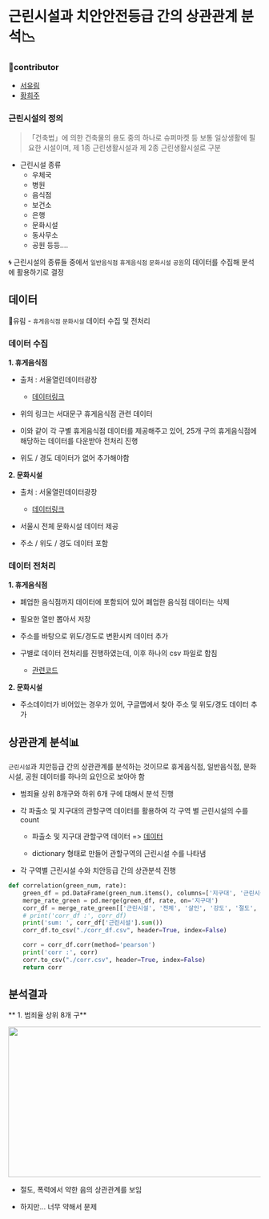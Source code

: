 # 근린시설과 치안안전등급 간의 상관관계 분석📉

### 👤contributor

* [서유림](https://github.com/yurim22)
* [황희주](https://github.com/heejuHwang)

### 근린시설의 정의

> 「건축법」에 의한 건축물의 용도 중의 하나로 슈퍼마켓 등 보통 일상생활에 필요한 시설이며, 제 1종 근린생활시설과 제 2종 근린생활시설로 구분

* 근린시설 종류
   - 우체국
   - 병원
   - 음식점
   - 보건소
   - 은행
   - 문화시설
   - 동사무소
   - 공원
   등등....
   
🌀 근린시설의 종류들 중에서 `일반음식점` `휴게음식점` `문화시설` `공원`의 데이터를 수집해 분석에 활용하기로 결정


## 데이터

👤유림 - `휴게음식점` `문화시설` 데이터 수집 및 전처리

### 데이터 수집


**1. 휴게음식점**

* 출처 : 서울열린데이터광장
    - [데이터링크](https://data.seoul.go.kr/dataList/OA-2347/S/1/datasetView.do)
* 위의 링크는 서대문구 휴게음식점 관련 데이터

* 이와 같이 각 구별 휴게음식점 데이터를 제공해주고 있어, 25개 구의 휴게음식점에 해당하는 데이터를 다운받아 전처리 진행

* 위도 / 경도 데이터가 없어 추가해야함

**2. 문화시설**

* 출처 : 서울열린데이터광장
   - [데이터링크](https://data.seoul.go.kr/dataList/OA-13590/S/1/datasetView.do)
   
* 서울시 전체 문화시설 데이터 제공

* 주소 / 위도 / 경도 데이터 포함



### 데이터 전처리

**1. 휴게음식점**

* 폐업한 음식점까지 데이터에 포함되어 있어 폐업한 음식점 데이터는 삭제

* 필요한 열만 뽑아서 저장

* 주소를 바탕으로 위도/경도로 변환시켜 데이터 추가

* 구별로 데이터 전처리를 진행하였는데, 이후 하나의 csv 파일로 합침

   - [관련코드](https://github.com/MJU-Capstone-Design/FENCE_data_analysis/blob/master/yurim/03corr_neigh/data_preprocessing/code/union_df.py)
   
**2. 문화시설**

* 주소데이터가 비어있는 경우가 있어, 구글맵에서 찾아 주소 및 위도/경도 데이터 추가


## 상관관계 분석📊

`근린시설`과 치안등급 간의 상관관계를 분석하는 것이므로 휴게음식점, 일반음식점, 문화시설, 공원 데이터를 하나의 요인으로 보아야 함

* 범죄율 상위 8개구와 하위 6개 구에 대해서 분석 진행

* 각 파출소 및 지구대의 관할구역 데이터를 활용하여 각 구역 별 근린시설의 수를 count

   - 파출소 및 지구대 관할구역 데이터 => [데이터](https://github.com/MJU-Capstone-Design/FENCE_data_analysis/tree/master/yurim/02secure_data)
   
   - dictionary 형태로 만들어 관할구역의 근린시설 수를 나타냄

* 각 구역별 근린시설 수와 치안등급 간의 상관분석 진행

```python 
def correlation(green_num, rate):
    green_df = pd.DataFrame(green_num.items(), columns=['지구대', '근린시설'])
    merge_rate_green = pd.merge(green_df, rate, on='지구대')
    corr_df = merge_rate_green[['근린시설', '전체', '살인', '강도', '절도', '폭력', '성폭력']]
    # print('corr_df :', corr_df)
    print('sum: ', corr_df['근린시설'].sum())
    corr_df.to_csv("./corr_df.csv", header=True, index=False)

    corr = corr_df.corr(method='pearson')
    print('corr :', corr)
    corr.to_csv("./corr.csv", header=True, index=False)
    return corr
```

## 분석결과


** 1. 범죄율 상위 8개 구**



<img src = "https://user-images.githubusercontent.com/33304898/82792326-30e27d80-9eaa-11ea-84f6-d29c4bfeb5a9.png" width="600" height="300">

 * 절도, 폭력에서 약한 음의 상관관계를 보임
 
 * 하지만... 너무 약해서 문제
